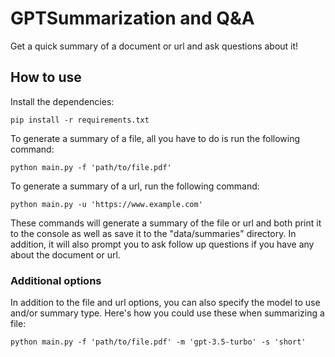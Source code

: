 # GPTSummarization and Q&A

Get a quick summary of a document or url and ask questions about it!

## How to use

Install the dependencies:

```
pip install -r requirements.txt
```

To generate a summary of a file, all you have to do is run the following command:

```
python main.py -f 'path/to/file.pdf'
```

To generate a summary of a url, run the following command:

```
python main.py -u 'https://www.example.com'
```

These commands will generate a summary of the file or url and both print it to the console as well as save it to the "data/summaries" directory. In addition, it will also prompt you to ask follow up questions if you have any about the document or url.

### Additional options

In addition to the file and url options, you can also specify the model to use and/or summary type. Here's how you could use these when summarizing a file:

```
python main.py -f 'path/to/file.pdf' -m 'gpt-3.5-turbo' -s 'short'
```